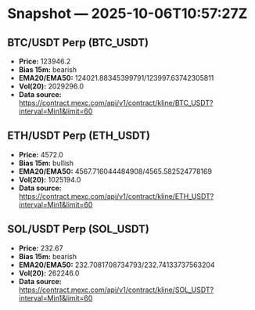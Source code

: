 # Snapshot — 2025-10-06T10:57:27Z

## BTC/USDT Perp (BTC_USDT)
- **Price:** 123946.2
- **Bias 15m:** bearish
- **EMA20/EMA50:** 124021.88345399791/123997.63742305811
- **Vol(20):** 2029296.0
- **Data source:** https://contract.mexc.com/api/v1/contract/kline/BTC_USDT?interval=Min1&limit=60

## ETH/USDT Perp (ETH_USDT)
- **Price:** 4572.0
- **Bias 15m:** bullish
- **EMA20/EMA50:** 4567.716044484908/4565.582524778169
- **Vol(20):** 1025194.0
- **Data source:** https://contract.mexc.com/api/v1/contract/kline/ETH_USDT?interval=Min1&limit=60

## SOL/USDT Perp (SOL_USDT)
- **Price:** 232.67
- **Bias 15m:** bearish
- **EMA20/EMA50:** 232.7081708734793/232.74133737563204
- **Vol(20):** 262246.0
- **Data source:** https://contract.mexc.com/api/v1/contract/kline/SOL_USDT?interval=Min1&limit=60
